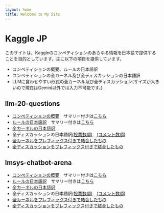 ```yaml
---
layout: home
title: Welcome to My Site
---
```


# Kaggle JP

このサイトは、Kaggleのコンペティションのあらゆる情報を日本語で提供することを目的としています。主に以下の項目を提供しています。

* コンペティションの概要、ルールの日本語訳
* コンペティションの全カーネル及び全ディスカッションの日本語訳
* LLMに食わせやすい形式の全カーネル及び全ディスカッション(サイズが大きいので現在はGemini以外では入力不可能です。)


## llm-20-questions

* [コンペティションの概要](./llm-20-questions_jp/overview.html)　サマリー付きは[こちら](./llm-20-questions_jp/overview_with_summary.html)
* [ルールの日本語訳](./llm-20-questions_jp/rules.html)　サマリー付きは[こちら](./llm-20-questions_jp/rules_with_summary.html)
* [全カーネルの日本語訳](./llm-20-questions_jp/kernels_by_votes.html)
* 全ディスカッションの日本語訳[(投票数順)](./llm-20-questions_jp/discussions_by_votes.html)　[(コメント数順)](./llm-20-questions_jp/discussions_by_comments.html)
* [全カーネルをプレフィックス付きで結合したもの](./llm-20-questions_jp/kernels_all.html)
* [全ディスカッションをプレフィックス付きで結合したもの](./llm-20-questions_jp/discussions_all.html)

## lmsys-chatbot-arena

* [コンペティションの概要](./lmsys-chatbot-arena_jp/overview.html)　サマリー付きは[こちら](./lmsys-chatbot-arena_jp/overview_with_summary.html)
* [ルールの日本語訳](./lmsys-chatbot-arena_jp/rules.html)　サマリー付きは[こちら](./lmsys-chatbot-arena_jp/rules_with_summary.html)
* [全カーネルの日本語訳](./lmsys-chatbot-arena_jp/kernels_by_votes.html)
* 全ディスカッションの日本語訳[(投票数順)](./lmsys-chatbot-arena_jp/discussions_by_votes.html)　[(コメント数順)](./lmsys-chatbot-arena_jp/discussions_by_comments.html)
* [全カーネルをプレフィックス付きで結合したもの](./lmsys-chatbot-arena_jp/kernels_all.html)
* [全ディスカッションをプレフィックス付きで結合したもの](./lmsys-chatbot-arena_jp/discussions_all.html)